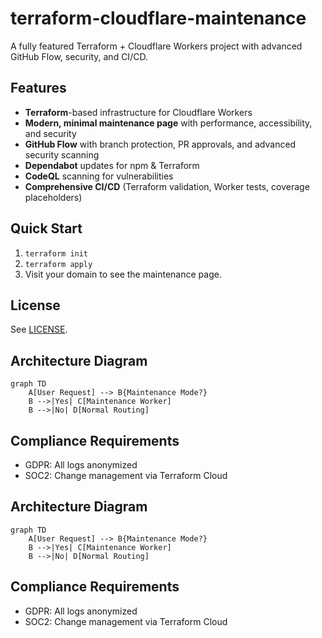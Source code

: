 # terraform-cloudflare-maintenance

A fully featured Terraform + Cloudflare Workers project with advanced GitHub Flow, security, and CI/CD.

## Features

- **Terraform**-based infrastructure for Cloudflare Workers
- **Modern, minimal maintenance page** with performance, accessibility, and security
- **GitHub Flow** with branch protection, PR approvals, and advanced security scanning
- **Dependabot** updates for npm & Terraform
- **CodeQL** scanning for vulnerabilities
- **Comprehensive CI/CD** (Terraform validation, Worker tests, coverage placeholders)

## Quick Start

1. `terraform init`
2. `terraform apply`
3. Visit your domain to see the maintenance page.

## License

See [LICENSE](LICENSE).
## Architecture Diagram
```mermaid
graph TD
    A[User Request] --> B{Maintenance Mode?}
    B -->|Yes| C[Maintenance Worker]
    B -->|No| D[Normal Routing]
```

## Compliance Requirements
-  GDPR: All logs anonymized
-  SOC2: Change management via Terraform Cloud

## Architecture Diagram

```mermaid
graph TD
    A[User Request] --> B{Maintenance Mode?}
    B -->|Yes| C[Maintenance Worker]
    B -->|No| D[Normal Routing]
```

## Compliance Requirements
-  GDPR: All logs anonymized
-  SOC2: Change management via Terraform Cloud
